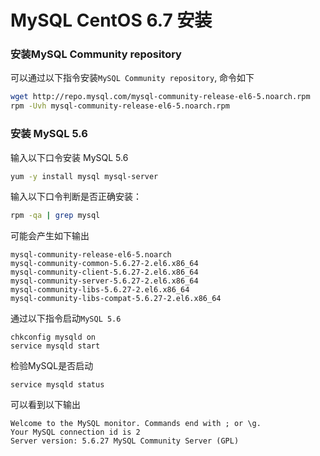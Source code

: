 # MySQL CentOS 6.7 安装

### 安装MySQL Community repository

可以通过以下指令安装`MySQL Community repository`, 命令如下

```bash
wget http://repo.mysql.com/mysql-community-release-el6-5.noarch.rpm
rpm -Uvh mysql-community-release-el6-5.noarch.rpm
```

### 安装 MySQL 5.6

输入以下口令安装 MySQL 5.6

```bash
yum -y install mysql mysql-server
```
输入以下口令判断是否正确安装： 

```bash
rpm -qa | grep mysql
```

可能会产生如下输出

```
mysql-community-release-el6-5.noarch
mysql-community-common-5.6.27-2.el6.x86_64
mysql-community-client-5.6.27-2.el6.x86_64
mysql-community-server-5.6.27-2.el6.x86_64
mysql-community-libs-5.6.27-2.el6.x86_64
mysql-community-libs-compat-5.6.27-2.el6.x86_64
```

通过以下指令启动`MySQL 5.6`

```
chkconfig mysqld on
service mysqld start
```

检验MySQL是否启动

```
service mysqld status
```

可以看到以下输出

```
Welcome to the MySQL monitor. Commands end with ; or \g.
Your MySQL connection id is 2
Server version: 5.6.27 MySQL Community Server (GPL)
```